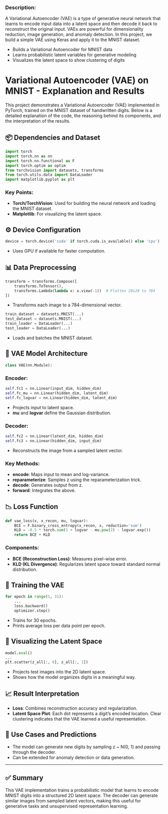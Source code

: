 ### Description:

A Variational Autoencoder (VAE) is a type of generative neural network that learns to encode input data into a latent space and then decode it back to reconstruct the original input. VAEs are powerful for dimensionality reduction, image generation, and anomaly detection. In this project, we build a simple VAE using Keras and apply it to the MNIST dataset.

- Builds a Variational Autoencoder for MNIST data
- Learns probabilistic latent variables for generative modeling
- Visualizes the latent space to show clustering of digits

# Variational Autoencoder (VAE) on MNIST - Explanation and Results

This project demonstrates a Variational Autoencoder (VAE) implemented in PyTorch, trained on the MNIST dataset of handwritten digits. Below is a detailed explanation of the code, the reasoning behind its components, and the interpretation of the results.

## 📦 Dependencies and Dataset

```python
import torch
import torch.nn as nn
import torch.nn.functional as F
import torch.optim as optim
from torchvision import datasets, transforms
from torch.utils.data import DataLoader
import matplotlib.pyplot as plt
```

### Key Points:

* **Torch/TorchVision**: Used for building the neural network and loading the MNIST dataset.
* **Matplotlib**: For visualizing the latent space.

## ⚙️ Device Configuration

```python
device = torch.device('cuda' if torch.cuda.is_available() else 'cpu')
```

* Uses GPU if available for faster computation.

## 📊 Data Preprocessing

```python
transform = transforms.Compose([
    transforms.ToTensor(),
    transforms.Lambda(lambda x: x.view(-1))  # Flatten 28x28 to 784
])
```

* Transforms each image to a 784-dimensional vector.

```python
train_dataset = datasets.MNIST(...)
test_dataset = datasets.MNIST(...)
train_loader = DataLoader(...)
test_loader = DataLoader(...)
```

* Loads and batches the MNIST dataset.

## 🧠 VAE Model Architecture

```python
class VAE(nn.Module):
```

### Encoder:

```python
self.fc1 = nn.Linear(input_dim, hidden_dim)
self.fc_mu = nn.Linear(hidden_dim, latent_dim)
self.fc_logvar = nn.Linear(hidden_dim, latent_dim)
```

* Projects input to latent space.
* **mu** and **logvar** define the Gaussian distribution.

### Decoder:

```python
self.fc2 = nn.Linear(latent_dim, hidden_dim)
self.fc3 = nn.Linear(hidden_dim, input_dim)
```

* Reconstructs the image from a sampled latent vector.

### Key Methods:

* **encode**: Maps input to mean and log-variance.
* **reparameterize**: Samples z using the reparameterization trick.
* **decode**: Generates output from z.
* **forward**: Integrates the above.

## 📉 Loss Function

```python
def vae_loss(x, x_recon, mu, logvar):
    BCE = F.binary_cross_entropy(x_recon, x, reduction='sum')
    KLD = -0.5 * torch.sum(1 + logvar - mu.pow(2) - logvar.exp())
    return BCE + KLD
```

### Components:

* **BCE (Reconstruction Loss)**: Measures pixel-wise error.
* **KLD (KL Divergence)**: Regularizes latent space toward standard normal distribution.

## 🔁 Training the VAE

```python
for epoch in range(1, 31):
    ...
    loss.backward()
    optimizer.step()
```

* Trains for 30 epochs.
* Prints average loss per data point per epoch.

## 🌌 Visualizing the Latent Space

```python
model.eval()
...
plt.scatter(z_all[:, 0], z_all[:, 1])
```

* Projects test images into the 2D latent space.
* Shows how the model organizes digits in a meaningful way.

## 📈 Result Interpretation

* **Loss**: Combines reconstruction accuracy and regularization.
* **Latent Space Plot**: Each dot represents a digit’s encoded location. Clear clustering indicates that the VAE learned a useful representation.

## 🧪 Use Cases and Predictions

* The model can generate new digits by sampling z \~ N(0, 1) and passing through the decoder.
* Can be extended for anomaly detection or data generation.

---

## ✅ Summary

This VAE implementation trains a probabilistic model that learns to encode MNIST digits into a structured 2D latent space. The decoder can generate similar images from sampled latent vectors, making this useful for generative tasks and unsupervised representation learning.
